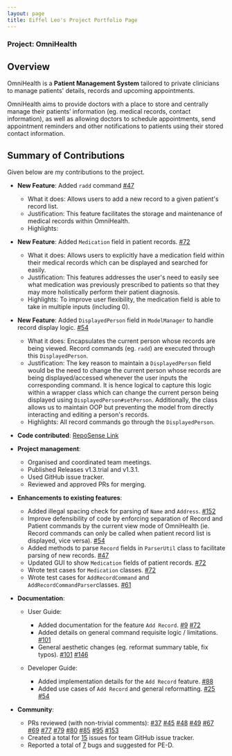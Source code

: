 ```yaml
---
layout: page
title: Eiffel Leo's Project Portfolio Page
---
```


### Project: OmniHealth

## Overview

OmniHealth is a **Patient Management System** tailored to private clinicians to manage patients' details, records and
upcoming appointments.

OmniHealth aims to provide doctors with a place to store and centrally manage their patients’ information (eg. medical
records, contact information), as well as allowing doctors to schedule appointments, send appointment reminders and
other notifications to patients using their stored contact information.

## Summary of Contributions

Given below are my contributions to the project.

* **New Feature**: Added `radd` command [#47](https://github.com/AY2223S1-CS2103T-T14-3/tp/pull/47)
  * What it does: Allows users to add a new record to a given patient's record list.
  * Justification: This feature facilitates the storage and maintenance of medical records within OmniHealth.
  * Highlights: 
  
* **New Feature**: Added `Medication` field in patient records. 
[#72](https://github.com/AY2223S1-CS2103T-T14-3/tp/pull/72)
  * What it does: Allows users to explicitly have a medication field within their medical records which can be displayed 
  and searched for easily.
  * Justification: This features addresses the user's need to easily see what medication was previously prescribed to
  patients so that they may more holistically perform their patient diagnosis.
  * Highlights: To improve user flexibility, the medication field is able to take in multiple inputs (including 0). 

* **New Feature**: Added `DisplayedPerson` field in `ModelManager` to handle record display logic. 
[#54](https://github.com/AY2223S1-CS2103T-T14-3/tp/pull/54)
  * What it does: Encapsulates the current person whose records are being viewed. Record commands (eg. `radd`) are 
  executed through this `DisplayedPerson`.
  * Justification: The key reason to maintain a `DisplayedPerson` field would be the need to change the current person 
  whose records are being displayed/accessed whenever the user inputs the corresponding command. It is hence logical to 
  capture this logic within a wrapper class which can change the current person being displayed using 
  `DisplayedPerson#setPerson`. Additionally, the class allows us to maintain OOP but preventing the model from directly
  interacting and editing a person's records.
  * Highlights: All record commands go through the `DisplayedPerson`.
  
* **Code contributed**: [RepoSense Link](https://nus-cs2103-ay2223s1.github.io/tp-dashboard/?search=EiffelLKF)

* **Project management**: 
  * Organised and coordinated team meetings.
  * Published Releases v1.3.trial and v1.3.1.
  * Used GitHub issue tracker.
  * Reviewed and approved PRs for merging.

* **Enhancements to existing features**:
  * Added illegal spacing check for parsing of `Name` and `Address`. 
  [#152](https://github.com/AY2223S1-CS2103T-T14-3/tp/pull/152)
  * Improve defensibility of code by enforcing separation of Record and Patient commands by the current view mode of 
  OmniHealth (ie. Record commands can only be called when patient record list is displayed, vice versa). 
  [#54](https://github.com/AY2223S1-CS2103T-T14-3/tp/pull/54)
  * Added methods to parse `Record` fields in `ParserUtil` class to facilitate parsing of new records.
  [#47](https://github.com/AY2223S1-CS2103T-T14-3/tp/pull/47)
  * Updated GUI to show `Medication` fields of patient records.
  [#72](https://github.com/AY2223S1-CS2103T-T14-3/tp/pull/72)
  * Wrote test cases for `Medication` classes.
  [#72](https://github.com/AY2223S1-CS2103T-T14-3/tp/pull/72)
  * Wrote test cases for `AddRecordCommand` and `AddRecordCommandParser`classes. 
  [#61](https://github.com/AY2223S1-CS2103T-T14-3/tp/pull/61)
  
* **Documentation**: 
  * User Guide: 
    * Added documentation for the feature `Add Record`.
    [#9](https://github.com/AY2223S1-CS2103T-T14-3/tp/pull/9)
    [#72](https://github.com/AY2223S1-CS2103T-T14-3/tp/pull/72)
    * Added details on general command requisite logic / limitations.
    [#101](https://github.com/AY2223S1-CS2103T-T14-3/tp/pull/101)
    * General aesthetic changes (eg. reformat summary table, fix typos).
    [#101](https://github.com/AY2223S1-CS2103T-T14-3/tp/pull/101)
    [#146](https://github.com/AY2223S1-CS2103T-T14-3/tp/pull/146)
    
  * Developer Guide: 
    * Added implementation details for the `Add Record` feature.
      [#88](https://github.com/AY2223S1-CS2103T-T14-3/tp/pull/88)
    * Added use cases of `Add Record` and general reformatting.
    [#25](https://github.com/AY2223S1-CS2103T-T14-3/tp/pull/25)
    [#54](https://github.com/AY2223S1-CS2103T-T14-3/tp/pull/54)
    
* **Community**:
  * PRs reviewed (with non-trivial comments): 
  [#37](https://github.com/AY2223S1-CS2103T-T14-3/tp/pull/37)
  [#45](https://github.com/AY2223S1-CS2103T-T14-3/tp/pull/45)
  [#48](https://github.com/AY2223S1-CS2103T-T14-3/tp/pull/48)
  [#49](https://github.com/AY2223S1-CS2103T-T14-3/tp/pull/49)
  [#67](https://github.com/AY2223S1-CS2103T-T14-3/tp/pull/67)
  [#69](https://github.com/AY2223S1-CS2103T-T14-3/tp/pull/69)
  [#77](https://github.com/AY2223S1-CS2103T-T14-3/tp/pull/77)
  [#79](https://github.com/AY2223S1-CS2103T-T14-3/tp/pull/79)
  [#80](https://github.com/AY2223S1-CS2103T-T14-3/tp/pull/80)
  [#85](https://github.com/AY2223S1-CS2103T-T14-3/tp/pull/85)
  [#95](https://github.com/AY2223S1-CS2103T-T14-3/tp/pull/95)
  [#153](https://github.com/AY2223S1-CS2103T-T14-3/tp/pull/153)
  * Created a total for [15](https://github.com/AY2223S1-CS2103T-T14-3/tp/issues?q=is%3Aissue+author%3AEiffelLKF) 
  issues for team GitHub issue tracker.
  * Reported a total of [7](https://github.com/EiffelLKF/ped/issues) bugs and suggested for PE-D.

